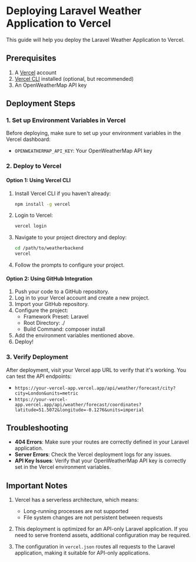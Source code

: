 # Deploying Laravel Weather Application to Vercel

This guide will help you deploy the Laravel Weather Application to Vercel.

## Prerequisites

1. A [Vercel](https://vercel.com) account
2. [Vercel CLI](https://vercel.com/cli) installed (optional, but recommended)
3. An OpenWeatherMap API key

## Deployment Steps

### 1. Set up Environment Variables in Vercel

Before deploying, make sure to set up your environment variables in the Vercel dashboard:

- `OPENWEATHERMAP_API_KEY`: Your OpenWeatherMap API key

### 2. Deploy to Vercel

#### Option 1: Using Vercel CLI

1. Install Vercel CLI if you haven't already:
   ```bash
   npm install -g vercel
   ```

2. Login to Vercel:
   ```bash
   vercel login
   ```

3. Navigate to your project directory and deploy:
   ```bash
   cd /path/to/weatherbackend
   vercel
   ```

4. Follow the prompts to configure your project.

#### Option 2: Using GitHub Integration

1. Push your code to a GitHub repository.
2. Log in to your Vercel account and create a new project.
3. Import your GitHub repository.
4. Configure the project:
   - Framework Preset: Laravel
   - Root Directory: ./
   - Build Command: composer install
5. Add the environment variables mentioned above.
6. Deploy!

### 3. Verify Deployment

After deployment, visit your Vercel app URL to verify that it's working. You can test the API endpoints:

- `https://your-vercel-app.vercel.app/api/weather/forecast/city?city=London&units=metric`
- `https://your-vercel-app.vercel.app/api/weather/forecast/coordinates?latitude=51.5072&longitude=-0.1276&units=imperial`

## Troubleshooting

- **404 Errors**: Make sure your routes are correctly defined in your Laravel application.
- **Server Errors**: Check the Vercel deployment logs for any issues.
- **API Key Issues**: Verify that your OpenWeatherMap API key is correctly set in the Vercel environment variables.

## Important Notes

1. Vercel has a serverless architecture, which means:
   - Long-running processes are not supported
   - File system changes are not persistent between requests
   
2. This deployment is optimized for an API-only Laravel application. If you need to serve frontend assets, additional configuration may be required.

3. The configuration in `vercel.json` routes all requests to the Laravel application, making it suitable for API-only applications.
